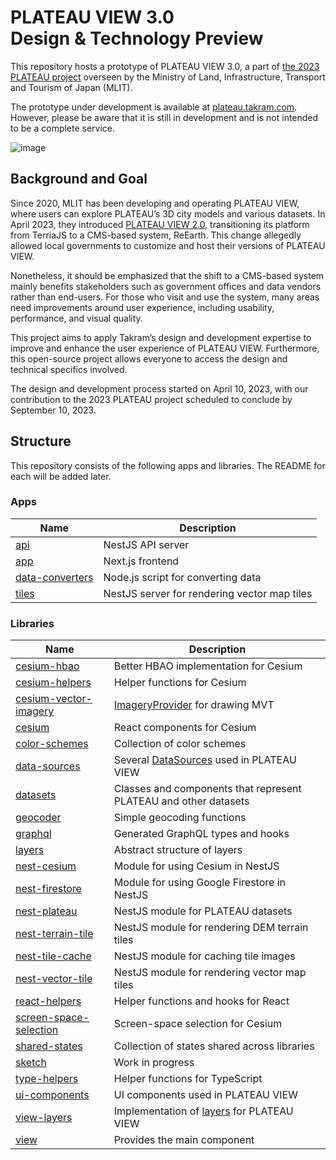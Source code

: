 # PLATEAU VIEW 3.0<br>Design & Technology Preview

This repository hosts a prototype of PLATEAU VIEW 3.0, a part of [the 2023 PLATEAU project](https://www.mlit.go.jp/report/press/toshi03_hh_000101.html) overseen by the Ministry of Land, Infrastructure, Transport and Tourism of Japan (MLIT).

The prototype under development is available at [plateau.takram.com](https://plateau.takram.com). However, please be aware that it is still in development and is not intended to be a complete service.

![image](https://github.com/takram-design-engineering/plateau-view/assets/8651513/43b6270d-cedc-4fea-86c4-d53cfe959af5)

## Background and Goal

Since 2020, MLIT has been developing and operating PLATEAU VIEW, where users can explore PLATEAU’s 3D city models and various datasets. In April 2023, they introduced [PLATEAU VIEW 2.0](https://plateauview.mlit.go.jp), transitioning its platform from TerriaJS to a CMS-based system, ReEarth. This change allegedly allowed local governments to customize and host their versions of PLATEAU VIEW.

Nonetheless, it should be emphasized that the shift to a CMS-based system mainly benefits stakeholders such as government offices and data vendors rather than end-users. For those who visit and use the system, many areas need improvements around user experience, including usability, performance, and visual quality.

This project aims to apply Takram’s design and development expertise to improve and enhance the user experience of PLATEAU VIEW. Furthermore, this open-source project allows everyone to access the design and technical specifics involved.

The design and development process started on April 10, 2023, with our contribution to the 2023 PLATEAU project scheduled to conclude by September 10, 2023.

## Structure

This repository consists of the following apps and libraries. The README for each will be added later.

### Apps

| Name                                    | Description                                  |
| --------------------------------------- | -------------------------------------------- |
| [api](apps/api)                         | NestJS API server                            |
| [app](apps/app)                         | Next.js frontend                             |
| [data-converters](apps/data-converters) | Node.js script for converting data           |
| [tiles](apps/tiles)                     | NestJS server for rendering vector map tiles |

### Libraries

| Name                                                  | Description                                                                                           |
| ----------------------------------------------------- | ----------------------------------------------------------------------------------------------------- |
| [cesium-hbao](libs/cesium-hbao)                       | Better HBAO implementation for Cesium                                                                 |
| [cesium-helpers](libs/cesium-helpers)                 | Helper functions for Cesium                                                                           |
| [cesium-vector-imagery](libs/cesium-vector-imagery)   | [ImageryProvider](https://cesium.com/learn/cesiumjs/ref-doc/ImageryProvider.html) for drawing MVT     |
| [cesium](libs/cesium)                                 | React components for Cesium                                                                           |
| [color-schemes](libs/color-schemes)                   | Collection of color schemes                                                                           |
| [data-sources](libs/data-sources)                     | Several [DataSources](https://cesium.com/learn/cesiumjs/ref-doc/DataSource.html) used in PLATEAU VIEW |
| [datasets](libs/datasets)                             | Classes and components that represent PLATEAU and other datasets                                      |
| [geocoder](libs/geocoder)                             | Simple geocoding functions                                                                            |
| [graphql](libs/graphql)                               | Generated GraphQL types and hooks                                                                     |
| [layers](libs/layers)                                 | Abstract structure of layers                                                                          |
| [nest-cesium](libs/nest-cesium)                       | Module for using Cesium in NestJS                                                                     |
| [nest-firestore](libs/nest-firestore)                 | Module for using Google Firestore in NestJS                                                           |
| [nest-plateau](libs/nest-plateau)                     | NestJS module for PLATEAU datasets                                                                    |
| [nest-terrain-tile](libs/nest-terrain-tile)           | NestJS module for rendering DEM terrain tiles                                                         |
| [nest-tile-cache](libs/nest-tile-cache)               | NestJS module for caching tile images                                                                 |
| [nest-vector-tile](libs/nest-vector-tile)             | NestJS module for rendering vector map tiles                                                          |
| [react-helpers](libs/react-helpers)                   | Helper functions and hooks for React                                                                  |
| [screen-space-selection](libs/screen-space-selection) | Screen-space selection for Cesium                                                                     |
| [shared-states](libs/shared-states)                   | Collection of states shared across libraries                                                          |
| [sketch](libs/sketch)                                 | Work in progress                                                                                      |
| [type-helpers](libs/type-helpers)                     | Helper functions for TypeScript                                                                       |
| [ui-components](libs/ui-components)                   | UI components used in PLATEAU VIEW                                                                    |
| [view-layers](libs/view-layers)                       | Implementation of [layers](libs/layers) for PLATEAU VIEW                                              |
| [view](libs/view)                                     | Provides the main component                                                                           |
